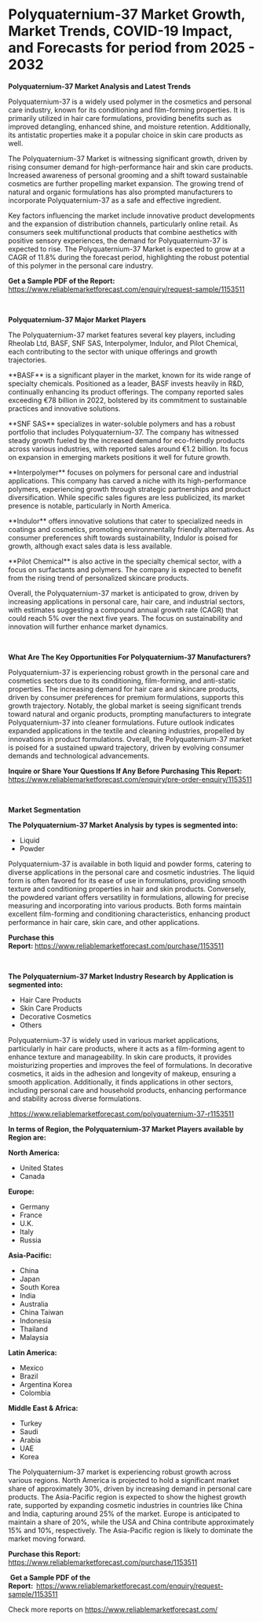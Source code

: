 <p><h1>Polyquaternium-37 Market Growth, Market Trends, COVID-19 Impact, and Forecasts for period from 2025 - 2032</h1></p><p><strong>Polyquaternium-37 Market Analysis and Latest Trends</strong></p>
<p><p>Polyquaternium-37 is a widely used polymer in the cosmetics and personal care industry, known for its conditioning and film-forming properties. It is primarily utilized in hair care formulations, providing benefits such as improved detangling, enhanced shine, and moisture retention. Additionally, its antistatic properties make it a popular choice in skin care products as well.</p><p>The Polyquaternium-37 Market is witnessing significant growth, driven by rising consumer demand for high-performance hair and skin care products. Increased awareness of personal grooming and a shift toward sustainable cosmetics are further propelling market expansion. The growing trend of natural and organic formulations has also prompted manufacturers to incorporate Polyquaternium-37 as a safe and effective ingredient.</p><p>Key factors influencing the market include innovative product developments and the expansion of distribution channels, particularly online retail. As consumers seek multifunctional products that combine aesthetics with positive sensory experiences, the demand for Polyquaternium-37 is expected to rise. The Polyquaternium-37 Market is expected to grow at a CAGR of 11.8% during the forecast period, highlighting the robust potential of this polymer in the personal care industry.</p></p>
<p><strong>Get a Sample PDF of the Report:&nbsp;</strong> <a href="https://www.reliablemarketforecast.com/enquiry/request-sample/1153511?utm_campaign=2260&utm_medium=2&utm_source=Github&utm_content=ia&utm_term=05022025&utm_id=polyquaternium-37">https://www.reliablemarketforecast.com/enquiry/request-sample/1153511</a></p>
<p>&nbsp;</p>
<p><strong>Polyquaternium-37 Major Market Players</strong></p>
<p><p>The Polyquaternium-37 market features several key players, including Rheolab Ltd, BASF, SNF SAS, Interpolymer, Indulor, and Pilot Chemical, each contributing to the sector with unique offerings and growth trajectories.</p><p>**BASF** is a significant player in the market, known for its wide range of specialty chemicals. Positioned as a leader, BASF invests heavily in R&D, continually enhancing its product offerings. The company reported sales exceeding €78 billion in 2022, bolstered by its commitment to sustainable practices and innovative solutions.</p><p>**SNF SAS** specializes in water-soluble polymers and has a robust portfolio that includes Polyquaternium-37. The company has witnessed steady growth fueled by the increased demand for eco-friendly products across various industries, with reported sales around €1.2 billion. Its focus on expansion in emerging markets positions it well for future growth.</p><p>**Interpolymer** focuses on polymers for personal care and industrial applications. This company has carved a niche with its high-performance polymers, experiencing growth through strategic partnerships and product diversification. While specific sales figures are less publicized, its market presence is notable, particularly in North America.</p><p>**Indulor** offers innovative solutions that cater to specialized needs in coatings and cosmetics, promoting environmentally friendly alternatives. As consumer preferences shift towards sustainability, Indulor is poised for growth, although exact sales data is less available.</p><p>**Pilot Chemical** is also active in the specialty chemical sector, with a focus on surfactants and polymers. The company is expected to benefit from the rising trend of personalized skincare products.</p><p>Overall, the Polyquaternium-37 market is anticipated to grow, driven by increasing applications in personal care, hair care, and industrial sectors, with estimates suggesting a compound annual growth rate (CAGR) that could reach 5% over the next five years. The focus on sustainability and innovation will further enhance market dynamics.</p></p>
<p>&nbsp;</p>
<p><strong>What Are The Key Opportunities For Polyquaternium-37 Manufacturers?</strong></p>
<p><p>Polyquaternium-37 is experiencing robust growth in the personal care and cosmetics sectors due to its conditioning, film-forming, and anti-static properties. The increasing demand for hair care and skincare products, driven by consumer preferences for premium formulations, supports this growth trajectory. Notably, the global market is seeing significant trends toward natural and organic products, prompting manufacturers to integrate Polyquaternium-37 into cleaner formulations. Future outlook indicates expanded applications in the textile and cleaning industries, propelled by innovations in product formulations. Overall, the Polyquaternium-37 market is poised for a sustained upward trajectory, driven by evolving consumer demands and technological advancements.</p></p>
<p><strong>Inquire or Share Your Questions If Any Before Purchasing This Report:</strong> <a href="https://www.reliablemarketforecast.com/enquiry/pre-order-enquiry/1153511?utm_campaign=2260&utm_medium=2&utm_source=Github&utm_content=ia&utm_term=05022025&utm_id=polyquaternium-37">https://www.reliablemarketforecast.com/enquiry/pre-order-enquiry/1153511</a></p>
<p>&nbsp;</p>
<p><strong>Market Segmentation</strong></p>
<p><strong>The Polyquaternium-37 Market Analysis by types is segmented into:</strong></p>
<p><ul><li>Liquid</li><li>Powder</li></ul></p>
<p><p>Polyquaternium-37 is available in both liquid and powder forms, catering to diverse applications in the personal care and cosmetic industries. The liquid form is often favored for its ease of use in formulations, providing smooth texture and conditioning properties in hair and skin products. Conversely, the powdered variant offers versatility in formulations, allowing for precise measuring and incorporating into various products. Both forms maintain excellent film-forming and conditioning characteristics, enhancing product performance in hair care, skin care, and other applications.</p></p>
<p><strong>Purchase this Report:&nbsp;</strong><a href="https://www.reliablemarketforecast.com/purchase/1153511?utm_campaign=2260&utm_medium=2&utm_source=Github&utm_content=ia&utm_term=05022025&utm_id=polyquaternium-37">https://www.reliablemarketforecast.com/purchase/1153511</a></p>
<p>&nbsp;</p>
<p><strong>The Polyquaternium-37 Market Industry Research by Application is segmented into:</strong></p>
<p><ul><li>Hair Care Products</li><li>Skin Care Products</li><li>Decorative Cosmetics</li><li>Others</li></ul></p>
<p><p>Polyquaternium-37 is widely used in various market applications, particularly in hair care products, where it acts as a film-forming agent to enhance texture and manageability. In skin care products, it provides moisturizing properties and improves the feel of formulations. In decorative cosmetics, it aids in the adhesion and longevity of makeup, ensuring a smooth application. Additionally, it finds applications in other sectors, including personal care and household products, enhancing performance and stability across diverse formulations.</p></p>
<p><a href="https://www.reliablemarketforecast.com/polyquaternium-37-r1153511?utm_campaign=2260&utm_medium=2&utm_source=Github&utm_content=ia&utm_term=05022025&utm_id=polyquaternium-37">&nbsp;https://www.reliablemarketforecast.com/polyquaternium-37-r1153511</a></p>
<p><strong>In terms of Region, the Polyquaternium-37 Market Players available by Region are:</strong></p>
<p>
    <p> <strong> North America: </strong>
        <ul>
            <li>United States</li>
            <li>Canada</li>
        </ul>
        </p> 
    <p> <strong> Europe: </strong>
        <ul>
            <li>Germany</li>
            <li>France</li>
            <li>U.K.</li>
            <li>Italy</li>
            <li>Russia</li>
        </ul>
        </p> 
    <p> <strong> Asia-Pacific: </strong>
        <ul>
            <li>China</li>
            <li>Japan</li>
            <li>South Korea</li>
            <li>India</li>
            <li>Australia</li>
            <li>China Taiwan</li>
            <li>Indonesia</li>
            <li>Thailand</li>
            <li>Malaysia</li>
        </ul>
        </p> 
    <p> <strong> Latin America: </strong>
        <ul>
            <li>Mexico</li>
            <li>Brazil</li>
            <li>Argentina Korea</li>
            <li>Colombia</li>
        </ul>
        </p> 
    <p> <strong> Middle East & Africa: </strong>
        <ul>
            <li>Turkey</li>
            <li>Saudi</li>
            <li>Arabia</li>
            <li>UAE</li>
            <li>Korea</li>
        </ul>
    </p>
    </p>
<p><p>The Polyquaternium-37 market is experiencing robust growth across various regions. North America is projected to hold a significant market share of approximately 30%, driven by increasing demand in personal care products. The Asia-Pacific region is expected to show the highest growth rate, supported by expanding cosmetic industries in countries like China and India, capturing around 25% of the market. Europe is anticipated to maintain a share of 20%, while the USA and China contribute approximately 15% and 10%, respectively. The Asia-Pacific region is likely to dominate the market moving forward.</p></p>
<p><strong>Purchase this Report: </strong><a href="https://www.reliablemarketforecast.com/purchase/1153511?utm_campaign=2260&utm_medium=2&utm_source=Github&utm_content=ia&utm_term=05022025&utm_id=polyquaternium-37">https://www.reliablemarketforecast.com/purchase/1153511</a></p>
<p>&nbsp;<strong>Get a Sample PDF of the Report:&nbsp;&nbsp;</strong><a href="https://www.reliablemarketforecast.com/enquiry/request-sample/1153511?utm_campaign=2260&utm_medium=2&utm_source=Github&utm_content=ia&utm_term=05022025&utm_id=polyquaternium-37">https://www.reliablemarketforecast.com/enquiry/request-sample/1153511</a></p>
<p><strong></strong></p>
<p>Check more reports on <a href="https://www.reliablemarketforecast.com/?utm_campaign=2260&utm_medium=2&utm_source=Github&utm_content=ia&utm_term=05022025&utm_id=polyquaternium-37">https://www.reliablemarketforecast.com/</a></p>
